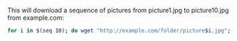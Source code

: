 This will download a sequence of pictures from picture1.jpg to picture10.jpg from example.com:

```bash
for i in $(seq 10); do wget "http://example.com/folder/picture$i.jpg"; done
```